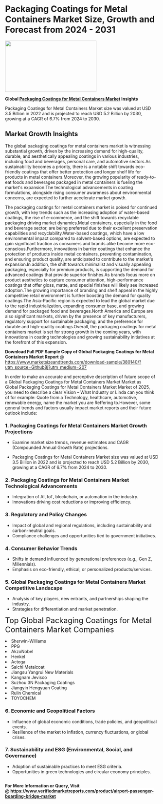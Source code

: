 <H1>Packaging Coatings for Metal Containers Market Size, Growth and Forecast from 2024 - 2031</H1><img class="aligncenter size-medium wp-image-584254" src="https://thirdeyenews.in/wp-content/uploads/2024/09/Global-Market-Research-300x168.jpeg" alt="" width="300" height="168" /><p><strong>Global&nbsp;<a href="https://www.marketsizeandtrends.com/download-sample/380140/?utm_source=Github8j?utm_medium=207">Packaging Coatings for Metal Containers Market</a> Insights</strong></p><p>Packaging Coatings for Metal Containers Market size was valued at USD 3.5 Billion in 2022 and is projected to reach USD 5.2 Billion by 2030, growing at a CAGR of 6.7% from 2024 to 2030.</p><p><h2>Market Growth Insights</h2> <p>The global packaging coatings for metal containers market is witnessing substantial growth, driven by the increasing demand for high-quality, durable, and aesthetically appealing coatings in various industries, including food and beverages, personal care, and automotive sectors.As sustainability becomes a priority, there is a notable shift towards eco-friendly coatings that offer better protection and longer shelf life for products in metal containers.Moreover, the growing popularity of ready-to-eat foods and beverages packaged in metal containers is fueling the market's expansion.The technological advancements in coating formulations, alongside rising consumer awareness about environmental concerns, are expected to further accelerate market growth.</p> <p>The packaging coatings for metal containers market is poised for continued growth, with key trends such as the increasing adoption of water-based coatings, the rise of e-commerce, and the shift towards recyclable packaging driving market dynamics.Metal containers, especially in the food and beverage sector, are being preferred due to their excellent preservation capabilities and recyclability.Water-based coatings, which have a low environmental impact compared to solvent-based options, are expected to gain significant traction as consumers and brands alike become more eco-conscious.Furthermore, innovations in barrier coatings that enhance the protection of products inside metal containers, preventing contamination, and ensuring product quality, are anticipated to contribute to the market's expansion.In addition, the shift towards minimalist and visually appealing packaging, especially for premium products, is supporting the demand for advanced coatings that provide superior finishes.As brands focus more on product aesthetics to capture consumer attention, high-performance coatings that offer gloss, matte, and special finishes will likely see increased adoption.The growing importance of branding and shelf appeal in the highly competitive retail environment is further boosting the demand for quality coatings.The Asia-Pacific region is expected to lead the global market due to the rapid industrialization, expanding consumer base, and growing demand for packaged food and beverages.North America and Europe are also significant markets, driven by the presence of key manufacturers, regulatory support for sustainable packaging, and the preference for durable and high-quality coatings.Overall, the packaging coatings for metal containers market is set for strong growth in the coming years, with innovations in coating technologies and growing sustainability initiatives at the forefront of this expansion.</p> <p><span class=""><strong>Download Full PDF Sample Copy of Global Packaging Coatings for Metal Containers Market Report</strong> @ <a href="https://www.marketsizeandtrends.com/download-sample/380140/?utm_source=Github8j?utm_medium=207" target="_blank">https://www.marketsizeandtrends.com/download-sample/380140/?utm_source=Github8j?utm_medium=207</a></span></p><p>In order to make an accurate and perceptive description of future scope of a Global&nbsp;Packaging Coatings for Metal Containers Market Market as Global&nbsp;Packaging Coatings for Metal Containers Market Market of 2025, you need to describe a clear Vision &ndash; What Industry or Linda can you think of for example: Quote from a Technology, healthcare, automotive, renewable energy, name the market you are Reffering to.However, some general trends and factors usually impact market reports and their future outlook include:</p><h3>1.&nbsp;<strong>Packaging Coatings for Metal Containers Market Growth Projections</strong></h3><ul><li>Examine market size trends, revenue estimates and CAGR (Compounded Annual Growth Rate) projections.</li><li><p>Packaging Coatings for Metal Containers Market size was valued at USD 3.5 Billion in 2022 and is projected to reach USD 5.2 Billion by 2030, growing at a CAGR of 6.7% from 2024 to 2030.</p></li></ul><h3>2.&nbsp;<strong>Packaging Coatings for Metal Containers Market Technological Advancements</strong></h3><ul><li>Integration of AI, IoT, blockchain, or automation in the industry.</li><li>Innovations driving cost reductions or improving efficiency.</li></ul><h3>3.&nbsp;<strong>Regulatory and Policy Changes</strong></h3><ul><li>Impact of global and regional regulations, including sustainability and carbon-neutral goals.</li><li>Compliance challenges and opportunities tied to government initiatives.</li></ul><h3>4.&nbsp;<strong>Consumer Behavior Trends</strong></h3><ul><li>Shifts in demand influenced by generational preferences (e.g., Gen Z, Millennials).</li><li>Emphasis on eco-friendly, ethical, or personalized products/services.</li></ul><h3>5.&nbsp;<strong>Global Packaging Coatings for Metal Containers Market Competitive Landscape</strong></h3><ul><li>Analysis of key players, new entrants, and partnerships shaping the industry.</li><li>Strategies for differentiation and market penetration.</li></ul><p data-pm-slice="1 1 []"><span style="color: inherit; font-family: inherit; font-size: 25px;">Top Global Packaging Coatings for Metal Containers Market Companies</span></p><div class="" data-test-id=""><p><li>Sherwin-Williams</li><li> PPG</li><li> AkzoNobel</li><li> Henkel</li><li> Actega</li><li> Salchi Metalcoat</li><li> Jiangsu Yangrui New Materials</li><li> Kangnam Jevisco</li><li> Suzhou 3N Packaging Coatings</li><li> Jiangyin Hengyuan Coating</li><li> Rulin Chemical</li><li> TOYOCHEM</li></p></div><h3>6.&nbsp;<strong>Economic and Geopolitical Factors</strong></h3><ul><li>Influence of global economic conditions, trade policies, and geopolitical events.</li><li>Resilience of the market to inflation, currency fluctuations, or global crises.</li></ul><h3>7.&nbsp;<strong>Sustainability and ESG (Environmental, Social, and Governance)</strong></h3><ul><li>Adoption of sustainable practices to meet ESG criteria.</li><li>Opportunities in green technologies and circular economy principles.</li></ul><h2><strong style="font-size: 14px;">For More Information or Query, Visit @&nbsp;</strong><a style="background-color: #ffffff; font-size: 14px;" href="https://www.marketsizeandtrends.com/report/packaging-coatings-for-metal-containers-market/" target="_blank">https://www.verifiedmarketreports.com/product/airport-passenger-boarding-bridge-market</a></h2>